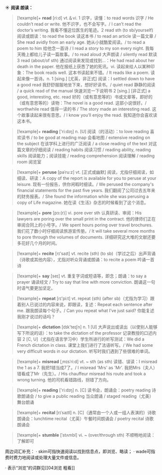 ☀ <span class="category">**阅读 朗读：**</span>
>[!example]+ <span class="vocabulary">**read**</span> [ri:d] 
> <span class="definition">vt.＆vi. 1 识字，读懂：</span>to read words 识字 / He couldn’t read or write. 他不识字，也不会写字。/ I can’t read the doctor’s writing. 我看不懂这位医生的笔迹。<span class="definition">2 read sth (to sb/yourself) 阅读或朗读：</span>to read the book 读这本书 / to read an article 读一篇文章 / She read avidly from an early age. 她从小就酷爱阅读。/ to read a poem to him 给他念一首诗 / I read a story to my son every night. 我每天晚上都给儿子读一篇故事。/ to read aloud 大声朗读 / silently read 默读 <span class="definition">3 read (about/of sth) 通过阅读来发现或找到…：</span>He had read about her death in the paper. 他在报纸上获悉了她的死讯。<span class="definition">vi. 读起来给人以某种印象：</span>The book reads well. 这本书读起来不错。/ It reads like a poem. 读起来像一首诗。<span class="definition">n. 1 [sing.] [尤英，非正式] 阅读：</span>I settled down to have a good read 我舒舒服服地坐下来，想好好读书。/ quiet read 静静的阅读 / a quick read of the manual 快速浏览一下说明书 <span class="definition">2 [sing.] [非正式] a good, interesting, etc. read 好的（或有意思等的）书或文章等，即好的（或有意思等的）读物：</span>The novel is a good read. 这部小说很好。/ worthwhile read 值得一读的书 / The story made an interesting read. 这个故事读起来很有意思。/ I know you’ll enjoy the read. 我知道你会喜欢读这本书。

>[!example]+ <span class="vocabulary">**reading**</span> ['ri:dɪŋ] 
> <span class="definition">n. [U] 阅读（的活动）：</span>to love reading 喜欢读书 / to be good at reading map 会看地图 / extensive reading on the subject 在该学科上进行的广泛阅读 / a close reading of the text 对这篇文章的仔细阅读 / reading habits 阅读习惯 / reading ability, reading skills 阅读能力；阅读技能 / reading comprehension 阅读理解 / reading room 阅览室
           
>[!example]+ <span class="vocabulary">**peruse**</span> [pəˈru:z]
> <span class="definition">vt. [正式或幽默] 阅读，尤指仔细阅读，如细读、研读：</span>A copy of the report is available for you to peruse at your leisure. 现有一份报告，供你闲暇时细读。/ We perused the company's financial statements for the past five years. 我们翻阅了公司过去五年来的财务报表。/ She found the information while she was perusing a copy of Life magazine. 她在读《生活》杂志的时候看到了这个消息。
           
>[!example]+ <span class="vocabulary">**pore**</span> [pɔ:(r)]
> <span class="definition">vi. pore over sth 认真研读、审阅：</span>His lawyers are poring over the small print in the contract. 他的律师们正在审阅合同上的小号字。/ We spent hours poring over travel brochures. 我们花了数小时仔细阅读旅游宣传册。/ It will take several more months to pore through the volumes of documents. 详细研究这大堆的文献还要多花好几个月的时间。

>[!example]+ <span class="vocabulary">**recite**</span> [rɪ'saɪt] 
> <span class="definition">vt. recite (sth) (to sb)（学过之后）出声背诵（诗歌或其他内容），尤指对听众背诵或朗诵：</span>to recite a poem 吟诵一首诗

>[!example]+ <span class="vocabulary">**say**</span> [seɪ] 
> <span class="definition">vt. 重复字词或短语等，即念；朗诵：</span>to say a prayer 诵读经文 / Try to say that line with more conviction. 朗诵这一句时语气要更加坚定。

>[!example]+ <span class="vocabulary">**repeat**</span> [rɪ'pi:t] 
> <span class="definition">vt. repeat (sth) (after sb)（尤指为学习）跟着别人已说过的内容来说，即跟读，复述：</span>Repeat each sentence after me. 跟我朗读每个句子。/ Can you repeat what I’ve just said? 你能复述我刚才说过的话吗？

>[!example]+ <span class="vocabulary">**dictation**</span> [dɪk'teɪʃn] 
> <span class="definition">n. 1 [U] 大声说出或读出（以使别人能够写下所说的话）：</span>to take the dictation of the professor 记录教授的口述内容 <span class="definition">2 [C, U]（尤指在语言学习中）学生所进行的听写测试：</span>We did a French dictation in class. 课堂上我们进行了法语听写。/ We had some very difficult words in our dictation. 听写时我们遇到了些很难的单词。
           
>[!example]+ <span class="vocabulary">**misread**</span> [ˌmɪsˈri:d]
> <span class="definition">vt. ~ sth (as sth) 读错、误读：</span>I misread the 1 as a 7. 我把1错当成7了。/ I misread 'Mrs' as 'Mr'. 我把Mrs（夫人）错看成了Mr（先生）。/ His chauffeur misread his route and took a wrong turning. 他的司机看错路线，拐错了方向。

>[!example]+ <span class="vocabulary">**reading**</span> ['ri:dɪŋ] 
> <span class="definition">n. [C] 读书会，朗诵会：</span>poetry reading 诗歌朗诵会 / to give a public reading 当众朗诵 / staged reading（尤美）舞台朗诵
       
>[!example]+ <span class="vocabulary">**recital**</span> [rɪˈsaɪtl]
> <span class="definition">n. [C]（通常由一个人或一组人表演的）诗歌朗诵会：</span>lunchtime recital（尤英）午餐时间朗诵会 / poetry recital 诗歌朗诵会

>[!example]+ <span class="vocabulary">**stumble**</span> [ˈstʌmbl]
> <span class="definition">vi. ~ (over/through sth) 不顺畅地阅读：</span>了解即可

周边词汇补充：
· skim可指快速阅读以找到信息点，即浏览、略读；
· wade可指费时费力地阅读或处理大量文件或信息。

· 表示“浏览”的词群见[[04浏览 粗看]]
